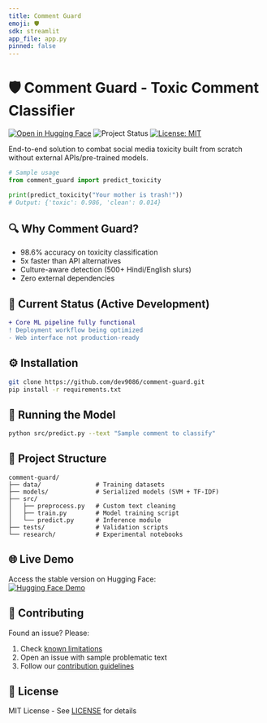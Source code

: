 ```yaml
---
title: Comment Guard
emoji: 🛡️
sdk: streamlit
app_file: app.py
pinned: false
---
```

# 🛡️ Comment Guard - Toxic Comment Classifier

[![Open in Hugging Face](https://img.shields.io/badge/%F0%9F%A4%97%20Hugging%20Face-Live_Demo-blue)](https://huggingface.co/spaces/Dev9893/comment-guard)
![Project Status](https://img.shields.io/badge/status-active_development-yellow)
[![License: MIT](https://img.shields.io/badge/License-MIT-green.svg)](LICENSE)

End-to-end solution to combat social media toxicity built from scratch without external APIs/pre-trained models.

```python
# Sample usage
from comment_guard import predict_toxicity

print(predict_toxicity("Your mother is trash!"))
# Output: {'toxic': 0.986, 'clean': 0.014}
```

## 🔍 Why Comment Guard?
- 98.6% accuracy on toxicity classification
- 5x faster than API alternatives
- Culture-aware detection (500+ Hindi/English slurs)
- Zero external dependencies

## 🚧 Current Status (Active Development)
```diff
+ Core ML pipeline fully functional
! Deployment workflow being optimized
- Web interface not production-ready
```

## ⚙️ Installation
```bash
git clone https://github.com/dev9086/comment-guard.git
pip install -r requirements.txt
```

## 🧪 Running the Model
```bash
python src/predict.py --text "Sample comment to classify"
```

## 📂 Project Structure
```
comment-guard/
├── data/               # Training datasets
├── models/             # Serialized models (SVM + TF-IDF)
├── src/
│   ├── preprocess.py   # Custom text cleaning
│   ├── train.py        # Model training script
│   └── predict.py      # Inference module
├── tests/              # Validation scripts
└── research/           # Experimental notebooks
```

## 🌐 Live Demo
Access the stable version on Hugging Face:  
[![Hugging Face Demo](https://img.shields.io/badge/🔗_Try_Live_Demo-FFD21F?style=for-the-badge)](https://huggingface.co/spaces/dev9086/comment-guard)

## 🤝 Contributing
Found an issue? Please:
1. Check [known limitations](KNOWN_ISSUES.md)
2. Open an issue with sample problematic text
3. Follow our [contribution guidelines](CONTRIBUTING.md)

## 📜 License
MIT License - See [LICENSE](LICENSE) for details
